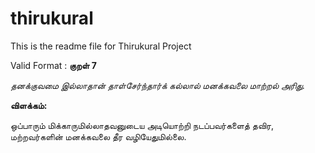 # thirukural


This is the readme file for Thirukural Project


Valid Format : <strong>குறள் 7</strong>

<em>தனக்குவமை இல்லாதான் தாள்சேர்ந்தார்க் கல்லால்</em>
<em> மனக்கவலை மாற்றல் அரிது.</em>

<strong>விளக்கம்:</strong>

ஒப்பாரும் மிக்காருமில்லாதவனுடைய அடியொற்றி நடப்பவர்களைத் தவிர, மற்றவர்களின் மனக்கவலை தீர வழியேதுமில்லை.